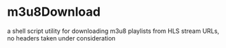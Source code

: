 # m3u8Download
a shell script utility for downloading m3u8 playlists from HLS stream URLs, no headers taken under consideration
